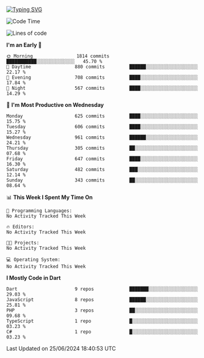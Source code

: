 
<a href="https://git.io/typing-svg"><img src="https://readme-typing-svg.demolab.com?font=Source+Code+Pro&pause=1000&random=false&width=435&lines=Hey+%F0%9F%A5%B6+iam+Yaskraz" alt="Typing SVG" /></a>
<!--START_SECTION:waka-->
![Code Time](http://img.shields.io/badge/Code%20Time-270%20hrs%2045%20mins-blue)

![Lines of code](https://img.shields.io/badge/From%20Hello%20World%20I%27ve%20Written-1.7%20million%20lines%20of%20code-blue)

**I'm an Early 🐤** 

```text
🌞 Morning                1814 commits        ███████████░░░░░░░░░░░░░░   45.70 % 
🌆 Daytime                880 commits         ██████░░░░░░░░░░░░░░░░░░░   22.17 % 
🌃 Evening                708 commits         ████░░░░░░░░░░░░░░░░░░░░░   17.84 % 
🌙 Night                  567 commits         ████░░░░░░░░░░░░░░░░░░░░░   14.29 % 
```
📅 **I'm Most Productive on Wednesday** 

```text
Monday                   625 commits         ████░░░░░░░░░░░░░░░░░░░░░   15.75 % 
Tuesday                  606 commits         ████░░░░░░░░░░░░░░░░░░░░░   15.27 % 
Wednesday                961 commits         ██████░░░░░░░░░░░░░░░░░░░   24.21 % 
Thursday                 305 commits         ██░░░░░░░░░░░░░░░░░░░░░░░   07.68 % 
Friday                   647 commits         ████░░░░░░░░░░░░░░░░░░░░░   16.30 % 
Saturday                 482 commits         ███░░░░░░░░░░░░░░░░░░░░░░   12.14 % 
Sunday                   343 commits         ██░░░░░░░░░░░░░░░░░░░░░░░   08.64 % 
```


📊 **This Week I Spent My Time On** 

```text
💬 Programming Languages: 
No Activity Tracked This Week

🔥 Editors: 
No Activity Tracked This Week

🐱‍💻 Projects: 
No Activity Tracked This Week

💻 Operating System: 
No Activity Tracked This Week
```

**I Mostly Code in Dart** 

```text
Dart                     9 repos             ███████░░░░░░░░░░░░░░░░░░   29.03 % 
JavaScript               8 repos             ██████░░░░░░░░░░░░░░░░░░░   25.81 % 
PHP                      3 repos             ██░░░░░░░░░░░░░░░░░░░░░░░   09.68 % 
TypeScript               1 repo              █░░░░░░░░░░░░░░░░░░░░░░░░   03.23 % 
C#                       1 repo              █░░░░░░░░░░░░░░░░░░░░░░░░   03.23 % 
```




 Last Updated on 25/06/2024 18:40:53 UTC
<!--END_SECTION:waka-->
